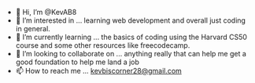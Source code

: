 - 👋 Hi, I’m @KevAB8
- 👀 I’m interested in ... learning web development and overall just coding in general.
- 🌱 I’m currently learning ... the basics of coding using the Harvard CS50 course and some other resources like freecodecamp.
- 💞️ I’m looking to collaborate on ... anything really that can help me get a good foundation to help me land a job
- 📫 How to reach me ... kevbiscorner28@gmail.com

<!---
KevAB8/KevAB8 is a ✨ special ✨ repository because its `README.md` (this file) appears on your GitHub profile.
You can click the Preview link to take a look at your changes.
--->
